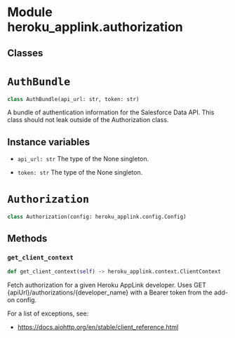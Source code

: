 Module heroku_applink.authorization
===================================

Classes
-------

<!-- python-authbundle.md -->
# `AuthBundle`

```python
class AuthBundle(api_url: str, token: str)
```
A bundle of authentication information for the Salesforce Data API. This
class should not leak outside of the Authorization class.

## Instance variables

* `api_url: str`
    The type of the None singleton.

* `token: str`
    The type of the None singleton.

<!-- python-authorization.md -->
# `Authorization`

```python
class Authorization(config: heroku_applink.config.Config)
```

## Methods

### `get_client_context`

```python
def get_client_context(self) ‑> heroku_applink.context.ClientContext
```
Fetch authorization for a given Heroku AppLink developer.
Uses GET {apiUrl}/authorizations/{developer_name}
with a Bearer token from the add-on config.

For a list of exceptions, see:
  * https://docs.aiohttp.org/en/stable/client_reference.html